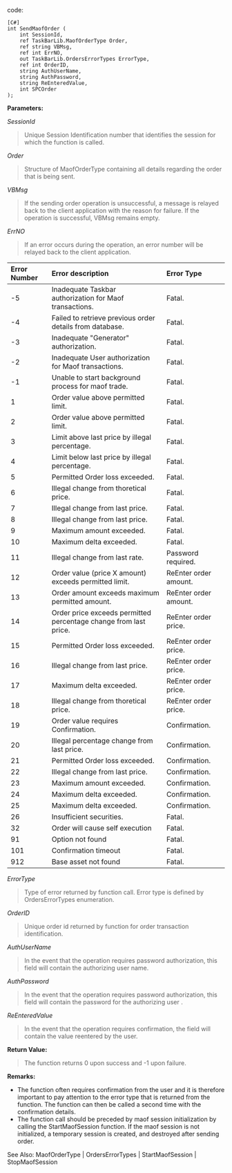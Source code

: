 code:
```
[C#]
int SendMaofOrder ( 
    int SessionId, 
    ref TaskBarLib.MaofOrderType Order, 
    ref string VBMsg, 
    ref int ErrNO, 
    out TaskBarLib.OrdersErrorTypes ErrorType, 
    ref int OrderID, 
    string AuthUserName, 
    string AuthPassword, 
    string ReEnteredValue, 
    int SPCOrder 
); 
```

**Parameters:**

_SessionId_
> Unique Session Identification number that identifies the session for which the function is called.

_Order_
> Structure of MaofOrderType containing all details regarding the order that is being sent.

_VBMsg_
> If the sending order operation is unsuccessful, a message is relayed back to the client application with the reason for failure.
> If the operation is successful, VBMsg remains empty.

_ErrNO_
> If an error occurs during the operation, an error number will be relayed back to the client application.


|	Error Number	|	Error description	|	Error Type	|
|:-------------|:------------------|:-----------|
|	-5	|	Inadequate Taskbar authorization for Maof transactions.	|	Fatal.	|
|	-4	|	Failed to retrieve previous order details from database.	|	Fatal.	|
|	-3	|	Inadequate "Generator" authorization.	|	Fatal.	|
|	-2	|	Inadequate User authorization for Maof transactions.	|	Fatal.	|
|	-1	|	Unable to start background process for maof trade.	|	Fatal.	|
|	1	|	Order value above permitted limit.	|	Fatal.	|
|	2	|	Order value above permitted limit.	|	Fatal.	|
|	3	|	Limit above last price by illegal percentage.	|	Fatal.	|
|	4	|	Limit below last price by illegal percentage.	|	Fatal.	|
|	5	|	Permitted Order loss exceeded.	|	Fatal.	|
|	6	|	Illegal change from thoretical price.	|	Fatal.	|
|	7	|	Illegal change from last price.	|	Fatal.	|
|	8	|	Illegal change from last price.	|	Fatal.	|
|	9	|	Maximum amount exceeded.	|	Fatal.	|
|	10	|	Maximum delta exceeded.	|	Fatal.	|
|	11	|	Illegal change from last rate.	|	Password required.	|
|	12	|	Order value (price X amount) exceeds permitted limit.	|	ReEnter order amount.	|
|	13	|	Order amount exceeds maximum permitted amount.	|	ReEnter order amount.	|
|	14	|	Order price exceeds permitted percentage change from last price.	|	ReEnter order price.	|
|	15	|	Permitted Order loss exceeded.	|	ReEnter order price.	|
|	16	|	Illegal change from last price.	|	ReEnter order price.	|
|	17	|	Maximum delta exceeded.	|	ReEnter order price.	|
|	18	|	Illegal change from thoretical price.	|	ReEnter order price.	|
|	19	|	Order value requires Confirmation.	|	Confirmation.	|
|	20	|	Illegal percentage change from last price.	|	Confirmation.	|
|	21	|	Permitted Order loss exceeded.	|	Confirmation.	|
|	22	|	Illegal change from last price.	|	Confirmation.	|
|	23	|	Maximum amount exceeded.	|	Confirmation.	|
|	24	|	Maximum delta exceeded.	|	Confirmation.	|
|	25	|	Maximum delta exceeded.	|	Confirmation.	|
|	26	|	Insufficient securities.	|	Fatal.	|
|	32	|	Order will cause self execution	|	Fatal.	|
|	91	|	Option not found	|	Fatal.	|
|	101	|	Confirmation timeout	|	Fatal.	|
|	912	|	Base asset not found	|	Fatal.	|




_ErrorType_
> Type of error returned by function call. Error type is defined by OrdersErrorTypes enumeration.

_OrderID_
> Unique order id returned by function for order transaction identification.

_AuthUserName_
> In the event that the operation requires password authorization, this field will contain the authorizing user name.

_AuthPassword_
> In the event that the operation requires password authorization, this field will contain the password for the authorizing user .

_ReEnteredValue_
> In the event that the operation requires confirmation, the field will contain the value reentered by the user.


**Return Value:**
> The function returns 0 upon success and -1 upon failure.

**Remarks:**
  * The function often requires confirmation from the user and it is therefore important to pay attention to the error type that is returned from the function. The function can then be called a second time with the confirmation details.
  * The function call should be preceded by maof session initialization by calling the StartMaofSession function. If the maof session is not initialized, a temporary session is created, and destroyed after sending order.



See Also:
MaofOrderType | OrdersErrorTypes | StartMaofSession | StopMaofSession
